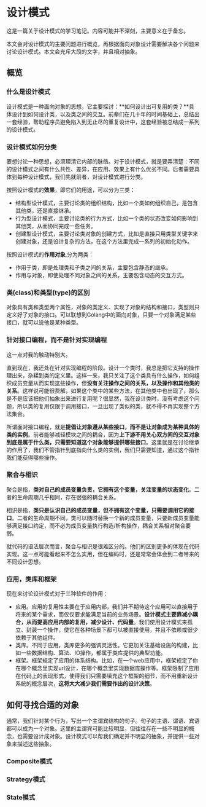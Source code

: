 设计模式
===

这是一篇关于设计模式的学习笔记。内容可能并不深刻，主要意义在于备忘。

本文会对设计模式的主要问题进行概览，再根据面向对象设计需要解决各个问题来讨论设计模式。本文会充斥大段的文字，并且相对抽象。

## 概览

### 什么是设计模式

设计模式是一种面向对象的思想，它主要探讨：**如何设计出可复用的类？**具体设计到如何设计类，以及类之间的交互。前辈们在几十年的时间基础上，总结出一套经验，帮助程序员避免陷入到无止尽的重复设计中，这套经验被总结成一系列的设计模式。

### 设计模式如何分类

要想讨论一种思想，必须理清它内部的脉络。对于设计模式，就是要弄清楚：不同的设计模式之间有什么共性、差异，在应用、效果上有什么优劣不同。后者需要具体到每种设计模式，我们先就前者，对设计模式进行分类。

按照设计模式的**效果**，即它们的用途，可以分为三类：  
* 结构型设计模式，主要讨论类的组织结构，比如一个类如何组织自己，是包含其他类，还是直接继承。 
* 行为型设计模式，主要讨论类的行为方式，比如一个类的状态改变如何影响到其他类，从而协同完成一些任务。  
* 创建型设计模式，主要讨论类对象的创建方式，比如是直接只用类型关键字来创建对象，还是设计复杂的方法，在这个方法里完成一系列的初始化动作。  

按照设计模式的**作用对象**,分为两类：  
* 作用于类，即是处理类和子类之间的关系，主要包含静态的继承。
* 作用与对象，即使处理不同对象之间的关系，主要包含动态的交互方式。

### 类(class)和类型(type)的区别

对象具有类和类型两个属性，对象的类定义、实现了对象的结构和接口，类型则只定义好了对象的接口。可以联想到Golang中的面向对象，只要一个对象满足某些接口，就可以说他是某种类型。

### 针对接口编程，而不是针对实现编程

这一点对我的触动特别大。

直到现在，我还处在针对实现编程的阶段。设计一个类时，我总是把它支持的操作理出来，杂糅到类的定义里。这样一来，我只关注了这个类具有什么操作，如何组织成员变量从而实现这些操作，但**没有关注操作之间的关系，以及操作和其他类的关系**。这样说可能很费解，如果这个类中的某些方法，在其他类中也出现了，那么是不是应该把他们抽象出来进行复用呢？很显然，我在设计类时，没有考虑这个问题，所以类的复用仅限于调用接口，一旦出现了类似的类，就不得不再实现整个方法集合。

所谓面对接口编程，就是**提倡让对象遵从某些接口，而不是让对象成为某种具体的类的实例**。前者能够减轻模块之间的耦合，因为**上下游不用关心双方间的交互对象到底是属于什么类，只需要知道这个对象能够提供哪些接口**。这里就是在讨论继承的作用了，我们不管指针到底指向什么类的实例，我们只需要知道，通过这个指针我们能获得哪些操作。

### 聚合与相识

聚合是指，**类对自己的成员变量负责，它拥有这个变量，关注变量的状态变化**。二者的生命周期几乎相同，存在很强的耦合关系。

相识是指，**类只是认识自己的成员变量，但不拥有这个变量，只需要调用它的接口**。二者的生命周期不同，类可以随时替换一个新的成员变量，只要新成员变量能够满足接口约定，而不必为成员变量执行构造/析构操作，耦合关系相对聚合要弱。

就代码的语法层次而言，聚合与相识是很难区分的。他们的区别更多的体现在代码实现。这一点可能看起来不怎么实用，但在编码时，还是常常会体会到二者带来的不同设计思想。

### 应用，类库和框架

现在来讨论设计模式对于三种软件的作用：

* 应用。应用的复用性主要在于应用内部，我们并不期待这个应用可以直接用于将来的某个需求，而仅仅要求能满足当前的业务场景。**设计模式主要靠减小耦合，从而提高应用内部的复用，减少设计、代码量**。我们使用设计模式来孤立、封装一个操作，使它在各种场景下都可以被直接使用，并且不依赖或很少依赖于其他组件。
* 类库。不同于应用，类库更多的强调灵活性。它更加关注基础设施的构建，比如一些数据结构、算法、IO操作，都属于类库提供的典型功能。
* 框架。框架规定了应用的体系结构。比如，在一个web应用中，框架规定了你在哪个概念里实现url设计，在哪个概念里实现数据库操作等。框架限制了应用在代码上的表现形式，使得我们只需要填充这个框架的细节，而不用重新设计系统的概念层次，**这将大大减少我们需要作出的设计决策**。

## 如何寻找合适的对象

通常，我们针对某个行为，写出一个主谓宾结构的句子。句子的主语、谓语、宾语都可以成为一个对象。这里的主谓宾可能比较明显，但往往存在一些不明显的概念，也需要设计成对象。设计模式可以帮我们确定并不明显的抽象，并提供一些对象来描述这些抽象。

### Composite模式

### Strategy模式

### State模式